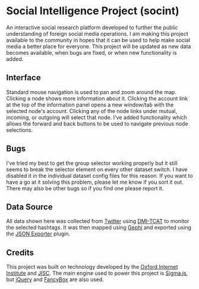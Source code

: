 # Social Intelligence Project (socint)
An interactive social research platform developed to further the public understanding of foreign social media operations. I am making this project available to the community in hopes that it can be used to help make social media a better place for everyone. This project will be updated as new data becomes available, when bugs are fixed, or when new functionality is added.

## Interface
Standard mouse navigation is used to pan and zoom around the map. Clicking a node shows more information about it. Clicking the account link at the top of the information panel opens a new window/tab with the selected node's account. Clicking any of the node links under mutual, incoming, or outgoing will select that node. I've added functionality which allows the forward and back buttons to be used to navigate previous node selections.

## Bugs
I've tried my best to get the group selector working properly but it still seems to break the selector element on every other dataset switch. I have disabled it in the individual dataset config files for this reason. If you want to have a go at it solving this problem, please let me know if you sort it out. There may also be other bugs so if you find one please report it.

## Data Source
All data shown here was collected from [Twitter](https://twitter.com/) using [DMI-TCAT](https://github.com/digitalmethodsinitiative/dmi-tcat) to monitor the selected hashtags. It was then mapped using [Gephi](https://gephi.org/) and exported using the [JSON Exporter](https://github.com/oxfordinternetinstitute/gephi-plugins/tree/jsonexporter-plugin) plugin.

## Credits
This project was built on technology developed by the [Oxford Internet Institute](http://www.oii.ox.ac.uk/) and [JISC](http://jisc.ac.uk/). The main engine used to power this project is [Sigma.js](http://sigmajs.org/), but [jQuery](https://jquery.com/) and [FancyBox](http://fancybox.net/) are also used.